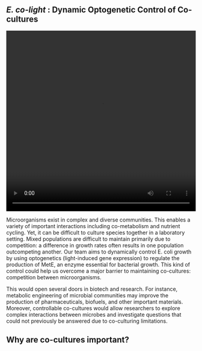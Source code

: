 ## _E. co-light_ : Dynamic Optogenetic Control of Co-cultures

<video width="100%" height="480" controls>
<source src="http://2018.igem.org/wiki/images/e/e4/T--Waterloo--IntroVideo.mp4" type="video/mp4">
</video>

Microorganisms exist in complex and diverse communities. This enables a variety of important interactions including co-metabolism and nutrient cycling. Yet, it can be difficult to culture species together in a laboratory setting. Mixed populations are difficult to maintain primarily due to competition: a difference in growth rates often results in one population outcompeting another. Our team aims to dynamically control E. coli growth by using optogenetics (light-induced gene expression) to regulate the production of MetE, an enzyme essential for bacterial growth. This kind of control could help us overcome a major barrier to maintaining co-cultures: competition between microorganisms.  

This would open several doors in biotech and research. For instance, metabolic engineering of microbial communities may improve the production of pharmaceuticals, biofuels, and other important materials. Moreover, controllable co-cultures would allow researchers to explore complex interactions between microbes and investigate questions that could not previously be answered due to co-culturing limitations.

## Why are co-cultures important?
